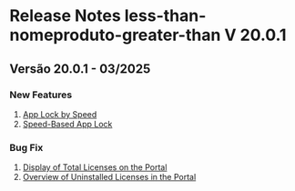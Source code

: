 # Release Notes less-than-nomeproduto-greater-than V 20.0.1

## **Versão 20.0.1 - 03/2025**


### **New Features**

1. [App Lock by Speed](App-Lock-By-Speed.md)
2. [Speed-Based App Lock](Speed-Based-App-Lock.md)

### **Bug Fix**

1. [Display of Total Licenses on the Portal](Display-Of-Total-Licenses-On-The-Portal.md)
2. [Overview of Uninstalled Licenses in the Portal](Overview-Of-Uninstalled-Licenses-In-The-Portal.md)
